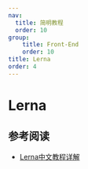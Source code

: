 ```yaml
---
nav:
  title: 简明教程
  order: 10
group:
	title: Front-End
	order: 10
title: Lerna
order: 4
---
```


# Lerna

## 参考阅读

- [Lerna中文教程详解](https://juejin.cn/post/6844903856153821198)

